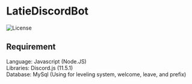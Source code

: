 <h1>LatieDiscordBot</h1>

<p>
  <img alt="License" src="https://img.shields.io/github/license/ZTzTopia/LatieadiscordBot" />
</p>

<h2>Requirement</h2>
<p>
  Language: Javascript (Node.JS)</br>
  Libraries: Discord.js (11.5.1)</br>
  Database: MySql (Using for leveling system, welcome, leave, and prefix)
</p>
